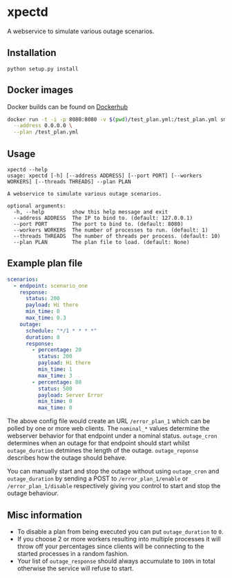 # xpectd

A webservice to simulate various outage scenarios.

## Installation

```
python setup.py install
```

## Docker images

Docker builds can be found on [Dockerhub](https://hub.docker.com/r/smetj/xpectd)

```bash
docker run -t -i -p 8080:8080 -v $(pwd)/test_plan.yml:/test_plan.yml smetj/xpectd:latest \
  --address 0.0.0.0 \
  --plan /test_plan.yml
```

## Usage

```
xpectd --help
usage: xpectd [-h] [--address ADDRESS] [--port PORT] [--workers WORKERS] [--threads THREADS] --plan PLAN

A webservice to simulate various outage scenarios.

optional arguments:
  -h, --help         show this help message and exit
  --address ADDRESS  The IP to bind to. (default: 127.0.0.1)
  --port PORT        The port to bind to. (default: 8080)
  --workers WORKERS  The number of processes to run. (default: 1)
  --threads THREADS  The number of threads per process. (default: 10)
  --plan PLAN        The plan file to load. (default: None)
```

## Example plan file

```yaml
scenarios:
  - endpoint: scenario_one
    response:
      status: 200
      payload: Hi there
      min_time: 0
      max_time: 0.3
    outage:
      schedule: "*/1 * * * *"
      duration: 0
      response:
        - percentage: 20
          status: 200
          payload: Hi there
          min_time: 1
          max_time: 3
        - percentage: 80
          status: 500
          payload: Server Error
          min_time: 0
          max_time: 0
```

The above config file would create an URL `/error_plan_1` which can be polled
by one or more web clients.  The `nominal_*` values determine the webserver
behavior for that endpoint under a nominal status.  `outage_cron` determines
when an outage for that endpoint should start whilst `outage_duration`
detmines the length of the outage.  `outage_reponse` describes how the outage
should behave.

You can manually start and stop the outage without using `outage_cron` and
`outage_duration` by sending a POST to `/error_plan_1/enable` or
`/error_plan_1/disable` respectively giving you control to start and stop the
outage behaviour.

## Misc information

- To disable a plan from being executed you can put `outage_duration` to `0`.
- If you choose 2 or more workers resulting into multiple processes it will
  throw off your percentages since clients will be connecting to the started
  processes in a random fashion.
- Your list of `outage_response` should always accumulate to `100%` in total
  otherwise the service will refuse to start.
